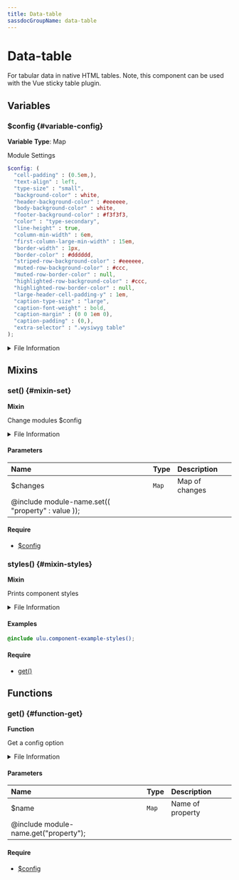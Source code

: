 ```yaml
---
title: Data-table
sassdocGroupName: data-table
---
```



# Data-table

<div class="type-large">

For tabular data in native HTML tables. Note, this component can be used with the Vue sticky table plugin.

</div>



## Variables




<div class="sassdoc-item-header">

###  $config {#variable-config}

  <div class="sassdoc-item-header__labels">
    <span class="tag tag--primary"><strong>Variable</strong></span> <span class="tag"><strong>Type</strong>: Map</span>
  </div>

</div>

  

Module Settings
    
    

``` scss
$config: (
  "cell-padding" : (0.5em,),
  "text-align" : left,
  "type-size" : "small",
  "background-color" : white,
  "header-background-color" : #eeeeee,
  "body-background-color" : white,
  "footer-background-color" : #f3f3f3,
  "color" : "type-secondary",
  "line-height" : true,
  "column-min-width" : 6em,
  "first-column-large-min-width" : 15em,
  "border-width" : 1px,
  "border-color" : #dddddd,
  "striped-row-background-color" : #eeeeee,
  "muted-row-background-color" : #ccc,
  "muted-row-border-color" : null,
  "highlighted-row-background-color" : #ccc,
  "highlighted-row-border-color" : null,
  "large-header-cell-padding-y" : 1em,
  "caption-type-size" : "large",
  "caption-font-weight" : bold,
  "caption-margin" : (0 0 1em 0),
  "caption-padding" : (0,),
  "extra-selector" : ".wysiwyg table"
);
```
  


<details>
  <summary>File Information</summary>
  
- **File:** _data-table.scss
- **Group:** data-table
- **Type:** variable
- **Lines (comments):** 25-26
- **Lines (code):** 28-53

</details>

    
  

## Mixins




<div class="sassdoc-item-header">

###  set() {#mixin-set}

  <div class="sassdoc-item-header__labels">
    <span class="tag tag--primary"><strong>Mixin</strong></span>
  </div>

</div>

  

Change modules $config
    
    


<details>
  <summary>File Information</summary>
  
- **File:** _data-table.scss
- **Group:** data-table
- **Type:** mixin
- **Lines (comments):** 55-57
- **Lines (code):** 59-61

</details>

    

#### Parameters


|Name|Type|Description|
|:--|:--|:--|
|$changes|`Map`|Map of changes
  @include module-name.set(( "property" : value ));|

    

#### Require

- [$config](/sass/components/accordion/#variable-config)
  


<div class="sassdoc-item-header">

###  styles() {#mixin-styles}

  <div class="sassdoc-item-header__labels">
    <span class="tag tag--primary"><strong>Mixin</strong></span>
  </div>

</div>

  

Prints component styles
    
    


<details>
  <summary>File Information</summary>
  
- **File:** _data-table.scss
- **Group:** data-table
- **Type:** mixin
- **Lines (comments):** 72-74
- **Lines (code):** 76-178

</details>

    

#### Examples

      


``` scss
@include ulu.component-example-styles();
```
  



      

#### Require

- [get()](/sass/components/accordion/#function-get)
  
  

## Functions




<div class="sassdoc-item-header">

###  get() {#function-get}

  <div class="sassdoc-item-header__labels">
    <span class="tag tag--primary"><strong>Function</strong></span>
  </div>

</div>

  

Get a config option
    
    


<details>
  <summary>File Information</summary>
  
- **File:** _data-table.scss
- **Group:** data-table
- **Type:** function
- **Lines (comments):** 63-65
- **Lines (code):** 67-70

</details>

    

#### Parameters


|Name|Type|Description|
|:--|:--|:--|
|$name|`Map`|Name of property
  @include module-name.get("property");|

    

#### Require

- [$config](/sass/components/accordion/#variable-config)
  
  
  